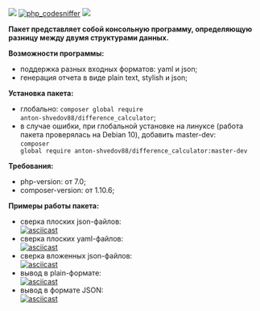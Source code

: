 <a href="https://codeclimate.com/github/DaaN88/php-project-lvl2/maintainability"><img src="https://api.codeclimate.com/v1/badges/279c8494dbed6cb17b66/maintainability" /></a>
<a href ="https://github.com/DaaN88/php-project-lvl2/actions">![php_сodesniffer](https://github.com/DaaN88/php-project-lvl2/workflows/php_%D1%81odesniffer/badge.svg)</a>
<a href="https://codeclimate.com/github/DaaN88/php-project-lvl2/test_coverage"><img src="https://api.codeclimate.com/v1/badges/279c8494dbed6cb17b66/test_coverage" /></a><br/>

<b>Пакет представляет собой консольную программу, определяющую разницу между двумя структурами данных.</b><br/>

<b>Возможности программы:</b> <br/>
- поддержка разных входных форматов: yaml и json;<br/>
- генерация отчета в виде plain text, stylish и json;<br/>

<b>Установка пакета:</b> <br/>
- глобально: <code>composer global require anton-shvedov88/difference_calculator</code>;<br/>
- в случае ошибки, при глобальной установке на линуксе (работа пакета проверялась на Debian 10), добавить master-dev:<br/>
<code>composer global require anton-shvedov88/difference_calculator:master-dev</code> <br/>

<b>Требования:</b><br/>
- php-version: от 7.0;<br/>
- composer-version: от 1.10.6;<br/>

<b>Примеры работы пакета:</b> <br/>
- сверка плоских json-файлов: <br/>
[![asciicast](https://asciinema.org/a/BiXU503jIuWW9jPQDZAxuMLM6.svg)](https://asciinema.org/a/BiXU503jIuWW9jPQDZAxuMLM6)<br/>
- сверка плоских yaml-файлов: <br/>
[![asciicast](https://asciinema.org/a/3ZCurQmW4Ag3cnB0VdAK8GEVZ.svg)](https://asciinema.org/a/3ZCurQmW4Ag3cnB0VdAK8GEVZ)<br/>
- сверка вложенных json-файлов: <br/>
[![asciicast](https://asciinema.org/a/6pTFf9P7PUN7xA3YpYrTFHtEJ.svg)](https://asciinema.org/a/6pTFf9P7PUN7xA3YpYrTFHtEJ)<br/>
- вывод в plain-формате: <br/>
[![asciicast](https://asciinema.org/a/lrOYTPMQKPhzTVvKVDglbUvhU.svg)](https://asciinema.org/a/lrOYTPMQKPhzTVvKVDglbUvhU)<br/>
- вывод в формате JSON:<br/>
[![asciicast](https://asciinema.org/a/wIae2aEXnHjSTlKKj4EmMydvd.svg)](https://asciinema.org/a/wIae2aEXnHjSTlKKj4EmMydvd)
